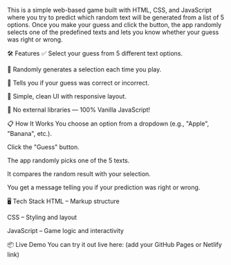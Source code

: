 This is a simple web-based game built with HTML, CSS, and JavaScript where you try to predict which random text will be generated from a list of 5 options. Once you make your guess and click the button, the app randomly selects one of the predefined texts and lets you know whether your guess was right or wrong.

🛠️ Features
✅ Select your guess from 5 different text options.

🔁 Randomly generates a selection each time you play.

🤔 Tells you if your guess was correct or incorrect.

🎨 Simple, clean UI with responsive layout.

🚫 No external libraries — 100% Vanilla JavaScript!

📋 How It Works
You choose an option from a dropdown (e.g., "Apple", "Banana", etc.).

Click the "Guess" button.

The app randomly picks one of the 5 texts.

It compares the random result with your selection.

You get a message telling you if your prediction was right or wrong.

🖥️ Tech Stack
HTML – Markup structure

CSS – Styling and layout

JavaScript – Game logic and interactivity

📦 Live Demo
You can try it out live here: (add your GitHub Pages or Netlify link)

